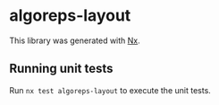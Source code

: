 # algoreps-layout

This library was generated with [Nx](https://nx.dev).

## Running unit tests

Run `nx test algoreps-layout` to execute the unit tests.
